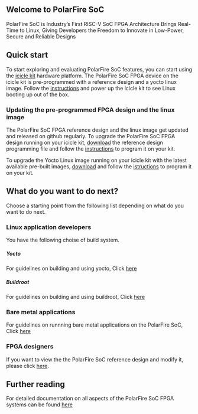 ## Welcome to PolarFire SoC

PolarFire SoC is Industry’s First RISC-V SoC FPGA Architecture Brings Real-Time to Linux, Giving Developers the Freedom to Innovate in Low-Power, Secure and Reliable Designs

## Quick start
To start exploring and evaluating PolarFire SoC features, you can start using the [icicle kit](https://www.microsemi.com/products/fpga-soc/polarfire-soc-icicle-quick-start-guide#hardware) hardware platform. The PolarFire SoC FPGA device on the icicle kit is pre-programmed with a reference design and a yocto linux image. Follow the [instructions](https://www.microsemi.com/products/fpga-soc/polarfire-soc-icicle-quick-start-guide#getting-started) and power up the icicle kit to see Linux booting up out of the box.

### Updating the pre-programmed FPGA design and the linux image
The PolarFire SoC FPGA reference design and the linux image get updated and released on github regularly. To upgrade the PolarFire SoC FPGA design running on your icicle kit,  [download](https://github.com/polarfire-soc/icicle-kit-reference-design/releases) the reference design programming file and follow the [instructions](https://github.com/polarfire-soc/polarfire-soc-documentation/blob/master/boards/mpfs-icicle-kit-es/updating-icicle-kit/updating-icicle-kit-design-and-linux.md#programming-the-polarfire-soc-design) to program it on your kit.

To upgrade the Yocto Linux image running on your icicle kit with the latest available pre-built images, [download](https://github.com/polarfire-soc/meta-polarfire-soc-yocto-bsp/releases) and follow the [istructions](https://github.com/polarfire-soc/polarfire-soc-documentation/blob/master/boards/mpfs-icicle-kit-es/updating-icicle-kit/updating-icicle-kit-design-and-linux.md#programming-the-linux-image) to program it on your kit.
 
## What do you want to do next?
Choose a starting point from the following list depending on what do you want to do next.

### Linux application developers
You have the following choise of build system.
##### Yocto
For guidelines on building and using yocto, Click [here]()
##### Buildroot
For guidelines on building and using buildroot, Click [here]()
### Bare metal applications
For guidelines on runnning bare metal applications on the PolarFire SoC, Click [here]()
### FPGA designers
If you want to view the the PolarFire SoC reference design and modify it, please click [here](). 

## Further reading
For detailed documentation on all aspects of the PolarFire SoC FPGA systems can be found [here](https://github.com/polarfire-soc/polarfire-soc-documentation)


